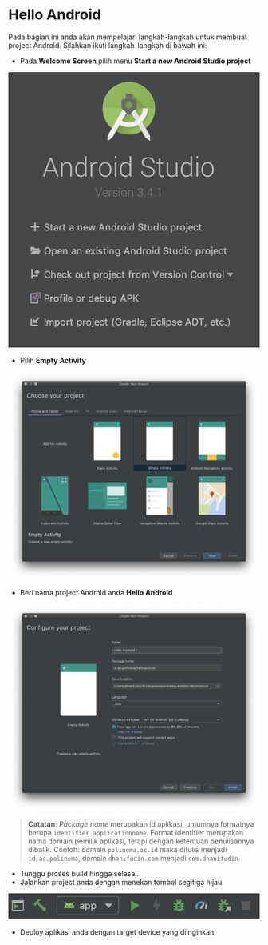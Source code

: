 # Hello Android

Pada bagian ini anda akan mempelajari langkah-langkah untuk membuat project
Android. Silahkan ikuti langkah-langkah di bawah ini:

- Pada **Welcome Screen** pilih menu **Start a new Android Studio project**

![Start a new Android Studio project](./images/welcome-screen-hello-android.png)

- Pilih **Empty Activity**

![Create new project](./images/create-new-project.png)

- Beri nama project Android anda **Hello Android**

![Create new project name](./images/create-new-project-name.png)

> **Catatan**: *Package name* merupakan id aplikasi, umumnya formatnya berupa
> `identifier.applicationname`. Format identifier merupakan nama domain pemilik
> aplikasi, tetapi dengan ketentuan penulisannya dibalik. Contoh: domain
> `polinema.ac.id` maka ditulis menjadi `id.ac.polinema`, domain `dhanifudin.com`
> menjadi `com.dhanifudin`.

- Tunggu proses build hingga selesai.
- Jalankan project anda dengan menekan tombol segitiga hijau.

![Run Project](./images/run-project.png)

- Deploy aplikasi anda dengan target device yang diinginkan.
